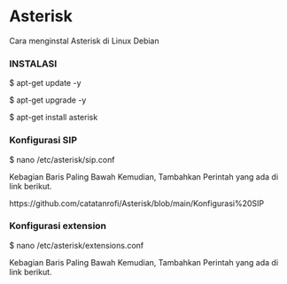 # Asterisk
Cara menginstal Asterisk di Linux Debian

<h3>INSTALASI</h3>
<p>$ apt-get update -y</p>
<p>$ apt-get upgrade -y</p>
<p>$ apt-get install asterisk</p>
<h3>Konfigurasi SIP</h3>
<p>$ nano /etc/asterisk/sip.conf</p>
<p>Kebagian Baris Paling Bawah Kemudian, Tambahkan Perintah yang ada di link berikut.</p>
<p>https://github.com/catatanrofi/Asterisk/blob/main/Konfigurasi%20SIP</p>
<h3>Konfigurasi extension</h3>
<p>$ nano /etc/asterisk/extensions.conf</p>
<p>Kebagian Baris Paling Bawah Kemudian, Tambahkan Perintah yang ada di link berikut.</p>
